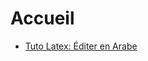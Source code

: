 # Accueil
* <a href="https://darkyass.github.io/arablatex/#/" target="_blank">Tuto Latex: Éditer en Arabe</a>
